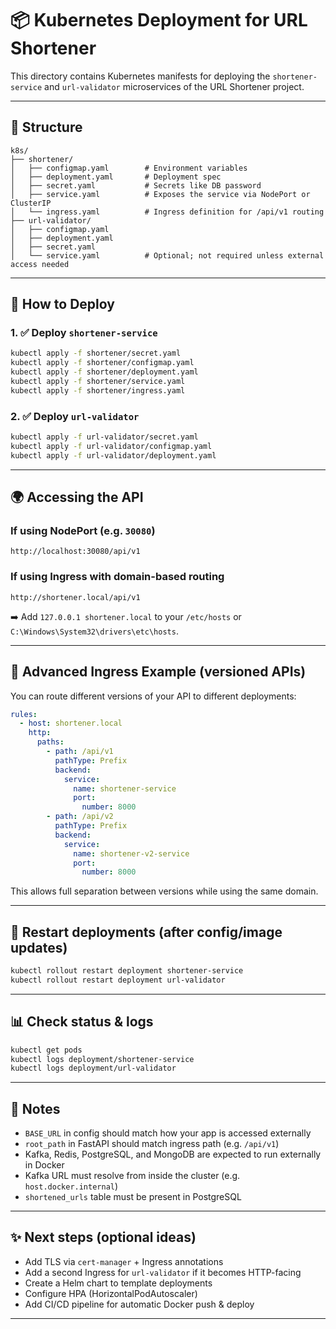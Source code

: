# 📦 Kubernetes Deployment for URL Shortener

This directory contains Kubernetes manifests for deploying the `shortener-service` and `url-validator` microservices of the URL Shortener project.

---

## 📂 Structure

```
k8s/
├── shortener/
│   ├── configmap.yaml        # Environment variables
│   ├── deployment.yaml       # Deployment spec
│   ├── secret.yaml           # Secrets like DB password
│   ├── service.yaml          # Exposes the service via NodePort or ClusterIP
│   └── ingress.yaml          # Ingress definition for /api/v1 routing
├── url-validator/
│   ├── configmap.yaml
│   ├── deployment.yaml
│   ├── secret.yaml
│   └── service.yaml          # Optional; not required unless external access needed
```

---

## 🚀 How to Deploy

### 1. ✅ Deploy `shortener-service`

```bash
kubectl apply -f shortener/secret.yaml
kubectl apply -f shortener/configmap.yaml
kubectl apply -f shortener/deployment.yaml
kubectl apply -f shortener/service.yaml
kubectl apply -f shortener/ingress.yaml
```

### 2. ✅ Deploy `url-validator`

```bash
kubectl apply -f url-validator/secret.yaml
kubectl apply -f url-validator/configmap.yaml
kubectl apply -f url-validator/deployment.yaml
```

---

## 🌍 Accessing the API

### If using **NodePort** (e.g. `30080`)

```
http://localhost:30080/api/v1
```

### If using **Ingress** with domain-based routing

```plaintext
http://shortener.local/api/v1
```

➡️ Add `127.0.0.1 shortener.local` to your `/etc/hosts` or `C:\Windows\System32\drivers\etc\hosts`.

---

## 🎯 Advanced Ingress Example (versioned APIs)

You can route different versions of your API to different deployments:

```yaml
rules:
  - host: shortener.local
    http:
      paths:
        - path: /api/v1
          pathType: Prefix
          backend:
            service:
              name: shortener-service
              port:
                number: 8000
        - path: /api/v2
          pathType: Prefix
          backend:
            service:
              name: shortener-v2-service
              port:
                number: 8000
```

This allows full separation between versions while using the same domain.

---

## 🔁 Restart deployments (after config/image updates)

```bash
kubectl rollout restart deployment shortener-service
kubectl rollout restart deployment url-validator
```

---

## 📊 Check status & logs

```bash
kubectl get pods
kubectl logs deployment/shortener-service
kubectl logs deployment/url-validator
```

---

## 🧠 Notes

- `BASE_URL` in config should match how your app is accessed externally
- `root_path` in FastAPI should match ingress path (e.g. `/api/v1`)
- Kafka, Redis, PostgreSQL, and MongoDB are expected to run externally in Docker
- Kafka URL must resolve from inside the cluster (e.g. `host.docker.internal`)
- `shortened_urls` table must be present in PostgreSQL

---

## ✨ Next steps (optional ideas)

- Add TLS via `cert-manager` + Ingress annotations
- Add a second Ingress for `url-validator` if it becomes HTTP-facing
- Create a Helm chart to template deployments
- Configure HPA (HorizontalPodAutoscaler)
- Add CI/CD pipeline for automatic Docker push & deploy

---

